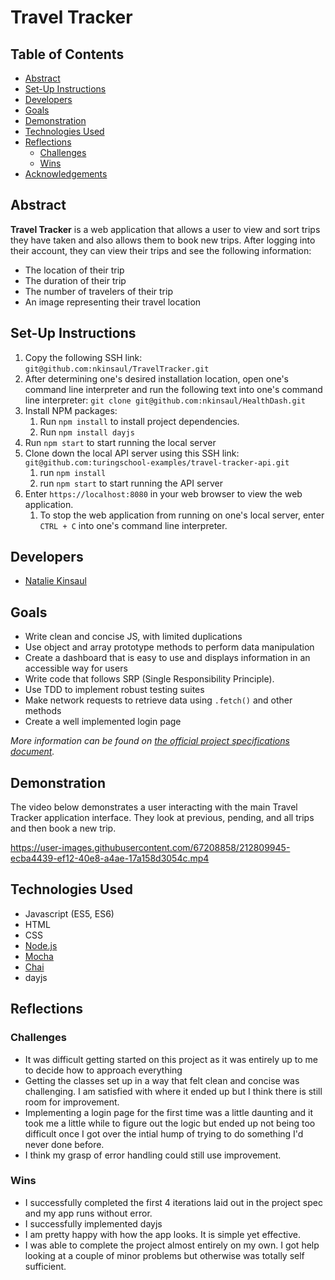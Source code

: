 
# Travel Tracker

## Table of Contents

  * [Abstract](#abstract)
  * [Set-Up Instructions](#set-up-instructions)
  * [Developers](#developers)
  * [Goals](#goals)
  * [Demonstration](#demonstration)
  * [Technologies Used](#technologies-used)
  * [Reflections](#reflections)
    + [Challenges](#challenges)
    + [Wins](#wins)
  * [Acknowledgements](#acknowledgements)
  
## Abstract
**Travel Tracker** is a web application that allows a user to view and sort trips they have taken and also allows them to book new trips.  After logging into their account, they can view their trips and see the following information:
- The location of their trip
- The duration of their trip
- The number of travelers of their trip
- An image representing their travel location

## Set-Up Instructions
1. Copy the following SSH link: `git@github.com:nkinsaul/TravelTracker.git`
2. After determining one's desired installation location, open one's command line interpreter and run the following text into one's command line interpreter: `git clone git@github.com:nkinsaul/HealthDash.git`
3. Install NPM packages:
    1. Run `npm install` to install project dependencies.
    2. Run `npm install dayjs`
4. Run `npm start` to start running the local server
5. Clone down the local API server using this SSH link: `git@github.com:turingschool-examples/travel-tracker-api.git`
    1. run `npm install`
    2. run `npm start` to start running the API server
6. Enter `https://localhost:8080` in your web browser to view the web application.
    1. To stop the web application from running on one's local server, enter `CTRL + C` into one's command line interpreter.

## Developers
- [Natalie Kinsaul](https://github.com/nkinsaul)

## Goals
- Write clean and concise JS, with limited duplications 
- Use object and array prototype methods to perform data manipulation
- Create a dashboard that is easy to use and displays information in an accessible way for users
- Write code that follows SRP (Single Responsibility Principle).
- Use TDD to implement robust testing suites
- Make network requests to retrieve data using `.fetch()` and other methods
- Create a well implemented login page 

*More information can be found on [the official project specifications document](https://frontend.turing.edu/projects/travel-tracker.html).*

## Demonstration
The video below demonstrates a user interacting with the main Travel Tracker application interface. They look at previous, pending, and all trips and then book a new trip.

https://user-images.githubusercontent.com/67208858/212809945-ecba4439-ef12-40e8-a4ae-17a158d3054c.mp4

## Technologies Used
- Javascript (ES5, ES6)
- HTML
- CSS
- [Node.js](https://nodejs.org/en/)
- [Mocha](https://mochajs.org/)
- [Chai](https://www.chaijs.com/)
- dayjs

## Reflections
### Challenges
- It was difficult getting started on this project as it was entirely up to me to decide how to approach everything
- Getting the classes set up in a way that felt clean and concise was challenging. I am satisfied with where it ended up but I think there is still room for improvement.
- Implementing a login page for the first time was a little daunting and it took me a little while to figure out the logic but ended up not being too difficult once I got over the intial hump of trying to do something I'd never done before.
- I think my grasp of error handling could still use improvement.

### Wins
- I successfully completed the first 4 iterations laid out in the project spec and my app runs without error.
- I successfully implemented dayjs
- I am pretty happy with how the app looks.  It is simple yet effective.
- I was able to complete the project almost entirely on my own.  I got help looking at a couple of minor problems but otherwise was totally self sufficient.






